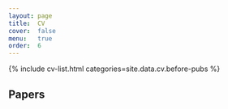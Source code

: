```yaml
---
layout: page
title:  CV
cover:  false
menu:   true
order:  6
---
```


{% include cv-list.html categories=site.data.cv.before-pubs %}
<h2>Papers</h2>
<!-- {% include paper-list.html venue='journal' heading='Refereed journal articles' %}
{% include paper-list.html venue='conference' heading='Refereed conference papers' %}
{% include paper-list.html venue='workshop' heading='Refereed workshop and demonstration papers' %}
{% include paper-list.html venue='working' heading='Unpublished working papers' %}
{% include cv-list.html categories=site.data.cv.after-pubs %} -->


